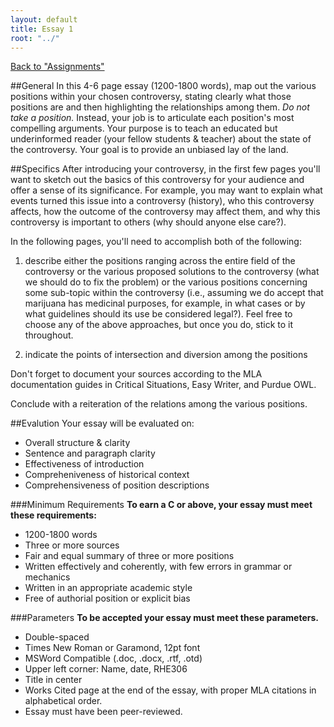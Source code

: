 ```yaml
---
layout: default
title: Essay 1
root: "../"
---
```

[Back to "Assignments"](index.html)

##General
In this 4-6 page essay (1200-1800 words), map out the various positions within your chosen controversy, stating clearly what those positions are and then highlighting the relationships among them. *Do not take a position.* Instead, your job is to articulate each position's most compelling arguments. Your purpose is to teach an educated but underinformed reader (your fellow students & teacher) about the state of the controversy. Your goal is to provide an unbiased lay of the land.  

##Specifics
After introducing your controversy, in the first few pages you'll want to sketch out the basics of this controversy for your audience and offer a sense of its significance. For example, you may want to explain what events turned this issue into a controversy (history), who this controversy affects, how the outcome of the controversy may affect them, and why this controversy is important to others (why should anyone else care?). 

In the following pages, you'll need to accomplish both of the following:

1.	describe either the positions ranging across the entire field of the controversy or the various proposed solutions to the controversy (what we should do to fix the problem) or the various positions concerning some sub-topic within the controversy (i.e., assuming we do accept that marijuana has medicinal purposes, for example, in what cases or by what guidelines should its use be considered legal?). Feel free to choose any of the above approaches, but once you do, stick to it throughout.

2.	indicate the points of intersection and diversion among the positions

Don't forget to document your sources according to the MLA documentation guides in Critical Situations, Easy Writer, and Purdue OWL. 

Conclude with a reiteration of the relations among the various positions. 

##Evalution
Your essay will be evaluated on:
* Overall structure & clarity
* Sentence and paragraph clarity
* Effectiveness of introduction
* Compreheniveness of historical context
* Comprehensiveness of position descriptions

###Minimum Requirements
**To earn a C or above, your essay must meet these requirements:**
* 1200-1800 words
* Three or more sources
* Fair and equal summary of three or more positions
* Written effectively and coherently, with few errors in grammar or mechanics
* Written in an appropriate academic style
* Free of authorial position or explicit bias

###Parameters
**To be accepted your essay must meet these parameters.**
* Double-spaced
* Times New Roman or Garamond, 12pt font
* MSWord Compatible (.doc, .docx, .rtf, .otd)
* Upper left corner: Name, date, RHE306
* Title in center
* Works Cited page at the end of the essay, with proper MLA citations in alphabetical order.
* Essay must have been peer-reviewed. 
